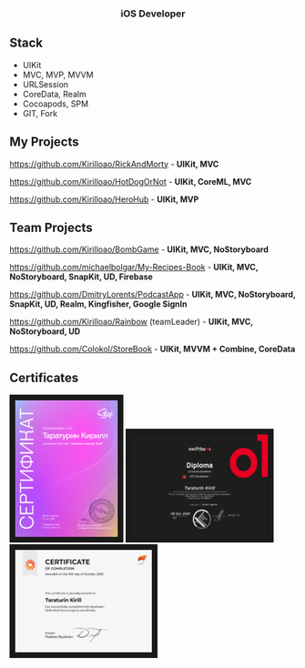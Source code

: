 
<h3 align="center">iOS Developer</h3>

## Stack
* UIKit
* MVC, MVP, MVVM
* URLSession
* CoreData, Realm
* Cocoapods, SPM
* GIT, Fork


## My Projects
https://github.com/Kirilloao/RickAndMorty - **UIKit, MVC**

https://github.com/Kirilloao/HotDogOrNot - **UIKit, CoreML, MVC**

https://github.com/Kirilloao/HeroHub - **UIKit, MVP**

## Team Projects
 
 https://github.com/Kirilloao/BombGame - **UIKit, MVC, NoStoryboard**

 https://github.com/michaelbolgar/My-Recipes-Book - **UIKit, MVC, NoStoryboard, SnapKit, UD, Firebase**
 
 https://github.com/DmitryLorents/PodcastApp - **UIKit, MVC, NoStoryboard, SnapKit, UD, Realm, Kingfisher, Google SignIn**

 https://github.com/Kirilloao/Rainbow (teamLeader) -  **UIKit, MVC, NoStoryboard, UD**

 https://github.com/Colokol/StoreBook - **UIKit, MVVM + Combine, CoreData**
 

 ## Certificates
  <a href="https://github.com/Kirilloao/Kirilloao/blob/main/A4%20-%20185.pdf" target="_blanck"><img src="https://github.com/Kirilloao/Kirilloao/blob/main/Surf.png" alt="swiftbook.org" width = "180" height="240" border="10" /></a>
    <a href="https://swiftbook.org/professions/53/certificate/4607/?language=en" target="_blanck"><img src="https://github.com/Kirilloao/Kirilloao/blob/main/SwiftBook_certificate_en.png" alt="swiftbook.org" width = "240" height="180" border="10" /></a>
        <a href="https://github.com/Kirilloao/Kirilloao/blob/main/Certificate%20Participant.png" target="_blanck"><img src="https://github.com/Kirilloao/Kirilloao/blob/main/Certificate%20Participant.png" alt="swiftbook.org" width = "240" height="180" border="10" /></a>

